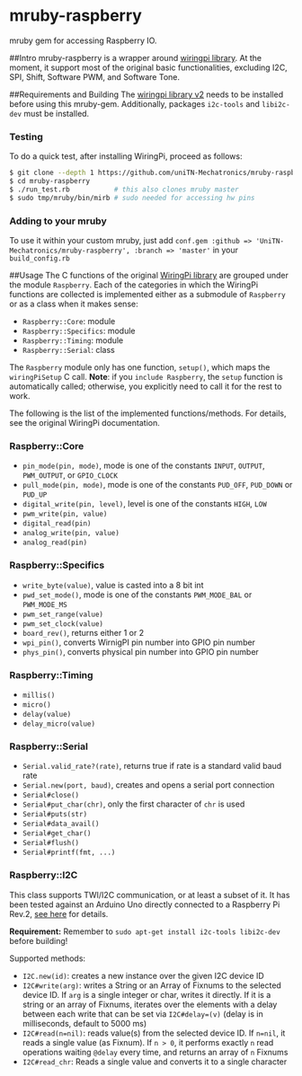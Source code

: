 # mruby-raspberry
mruby gem for accessing Raspberry IO.

##Intro
mruby-raspberry is a wrapper around [wiringpi library](http://wiringpi.com). At the moment, it support most of the original basic functionalities, excluding I2C, SPI, Shift, Software PWM, and Software Tone.

##Requirements and Building
The [wiringpi library v2](http://wiringpi.com) needs to be installed before using this mruby-gem.
Additionally, packages `i2c-tools` and `libi2c-dev` must be installed.

### Testing
To do a quick test, after installing WiringPi, proceed as follows:

```sh
$ git clone --depth 1 https://github.com/uniTN-Mechatronics/mruby-raspberry.git
$ cd mruby-raspberry
$ ./run_test.rb           # this also clones mruby master
$ sudo tmp/mruby/bin/mirb # sudo needed for accessing hw pins
```

### Adding to your mruby
To use it within your custom mruby, just add `conf.gem :github => 'UniTN-Mechatronics/mruby-raspberry', :branch => 'master'` in your `build_config.rb`

##Usage
The C functions of the original [WiringPi library](http://wiringpi.com/reference/) are grouped under the module `Raspberry`. Each of the categories in which the WiringPi functions are collected is implemented either as a submodule of `Raspberry` or as a class when it makes sense:

- `Raspberry::Core`: module
- `Raspberry::Specifics`: module
- `Raspberry::Timing`: module
- `Raspberry::Serial`: class

The `Raspberry` module only has one function, `setup()`, which maps the `wiringPiSetup` C call. **Note**: if you `include Raspberry`, the `setup` function is automatically called; otherwise, you explicitly need to call it for the rest to work.

The following is the list of the implemented functions/methods. For details, see the original WiringPi documentation.

### Raspberry::Core
- `pin_mode(pin, mode)`, mode is one of the constants `INPUT`, `OUTPUT`, `PWM_OUTPUT`, or `GPIO_CLOCK`
- `pull_mode(pin, mode)`, mode is one of the constants `PUD_OFF`, `PUD_DOWN` or `PUD_UP`
- `digital_write(pin, level)`, level is one of the constants `HIGH`, `LOW`
- `pwm_write(pin, value)`
- `digital_read(pin)`
- `analog_write(pin, value)`
- `analog_read(pin)`

### Raspberry::Specifics
- `write_byte(value)`, value is casted into a 8 bit int
- `pwd_set_mode()`, mode is one of the constants `PWM_MODE_BAL` or `PWM_MODE_MS`
- `pwm_set_range(value)`
- `pwm_set_clock(value)`
- `board_rev()`, returns either 1 or 2
- `wpi_pin()`, converts WirnigPI pin number into GPIO pin number
- `phys_pin()`, converts physical pin number into GPIO pin number

### Raspberry::Timing
- `millis()`
- `micro()`
- `delay(value)`
- `delay_micro(value)`

### Raspberry::Serial
- `Serial.valid_rate?(rate)`, returns true if rate is a standard valid baud rate
- `Serial.new(port, baud)`, creates and opens a serial port connection
- `Serial#close()`
- `Serial#put_char(chr)`, only the first character of `chr` is used
- `Serial#puts(str)`
- `Serial#data_avail()`
- `Serial#get_char()`
- `Serial#flush()`
- `Serial#printf(fmt, ...)`

### Raspberry::I2C
This class supports TWI/I2C communication, or at least a subset of it. It has been tested against an Arduino Uno directly connected to a Raspberry Pi Rev.2, [see here](http://blog.oscarliang.net/raspberry-pi-arduino-connected-i2c/) for details.

**Requirement:** Remember to `sudo apt-get install i2c-tools libi2c-dev` before building!

Supported methods:

- `I2C.new(id)`: creates a new instance over the given I2C device ID
- `I2C#write(arg)`: writes a String or an Array of Fixnums to the selected device ID. If `arg` is a single integer or char, writes it directly. If it is a string or an array of Fixnums, iterates over the elements with a delay between each write that can be set via `I2C#delay=(v)` (delay is in milliseconds, default to 5000 ms)
- `I2C#read(n=nil)`: reads value(s) from the selected device ID. If `n=nil`, it reads a single value (as Fixnum). If `n > 0`, it performs exactly `n` read operations waiting `@delay` every time, and returns an array of `n` Fixnums
- `I2C#read_chr`: Reads a single value and converts it to a single character

